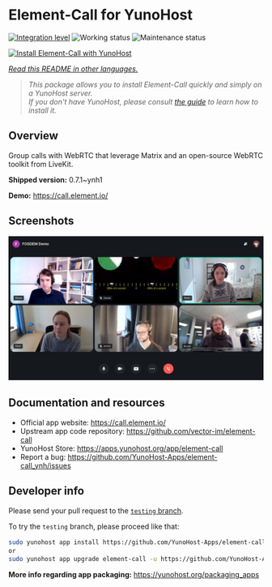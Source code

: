 <!--
N.B.: This README was automatically generated by <https://github.com/YunoHost/apps/tree/master/tools/readme_generator>
It shall NOT be edited by hand.
-->

# Element-Call for YunoHost

[![Integration level](https://apps.yunohost.org/badge/integration/element-call)](https://ci-apps.yunohost.org/ci/apps/element-call/)
![Working status](https://apps.yunohost.org/badge/state/element-call)
![Maintenance status](https://apps.yunohost.org/badge/maintained/element-call)

[![Install Element-Call with YunoHost](https://install-app.yunohost.org/install-with-yunohost.svg)](https://install-app.yunohost.org/?app=element-call)

*[Read this README in other languages.](./ALL_README.md)*

> *This package allows you to install Element-Call quickly and simply on a YunoHost server.*  
> *If you don't have YunoHost, please consult [the guide](https://yunohost.org/install) to learn how to install it.*

## Overview

Group calls with WebRTC that leverage Matrix and an open-source WebRTC toolkit from LiveKit.


**Shipped version:** 0.7.1~ynh1

**Demo:** <https://call.element.io/>

## Screenshots

![Screenshot of Element-Call](./doc/screenshots/screenshot.jpg)

## Documentation and resources

- Official app website: <https://call.element.io/>
- Upstream app code repository: <https://github.com/vector-im/element-call>
- YunoHost Store: <https://apps.yunohost.org/app/element-call>
- Report a bug: <https://github.com/YunoHost-Apps/element-call_ynh/issues>

## Developer info

Please send your pull request to the [`testing` branch](https://github.com/YunoHost-Apps/element-call_ynh/tree/testing).

To try the `testing` branch, please proceed like that:

```bash
sudo yunohost app install https://github.com/YunoHost-Apps/element-call_ynh/tree/testing --debug
or
sudo yunohost app upgrade element-call -u https://github.com/YunoHost-Apps/element-call_ynh/tree/testing --debug
```

**More info regarding app packaging:** <https://yunohost.org/packaging_apps>
